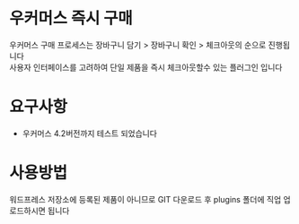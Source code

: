 # 우커머스 즉시 구매
우커머스 구매 프로세스는 장바구니 담기 > 장바구니 확인 > 체크아웃의 순으로 진행됩니다 <br />
사용자 인터페이스를 고려하여 단일 제품을 즉시 체크아웃할수 있는 플러그인 입니다

# 요구사항 
- 우커머스 4.2버전까지 테스트 되었습니다 

# 사용방법 
워드프레스 저장소에 등록된 제품이 아니므로 GIT 다운로드 후 plugins 폴더에 직업 업로드하시면 됩니다

